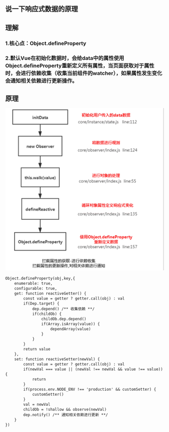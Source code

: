 ## 说一下响应式数据的原理

## 理解
### 1.核心点：Object.defineProperty
### 2.默认Vue在初始化数据时，会给data中的属性使用Object.defineProperty重新定义所有属性，当页面获取对于属性时，会进行依赖收集（收集当前组件的watcher），如果属性发生变化会通知相关依赖进行更新操作。

## 原理
![avatar](./img/响应式.jpg)

```
Object.defineProperty(obj,key,{
    enumerable: true,
    configurable: true,
    get: function reactiveGetter() {
        const value = getter ? getter.call(obj) : val
        if(Dep.target) {
            dep.depend() /** 收集依赖 **/
            if(childOb) {
                childOb.dep.depend()
                if(Array.isArray(value)) {
                    dependArray(value)
                }
            }
        }
        return value
    },
    set: function reactiveSetter(newVal) {
        const value = getter ? getter.call(obj) : val
        if(newVal === value || (newVal !== newVal && value !== value)){
            return
        }
        if(process.env.NODE_ENV !== 'production' && customSetter) {
            customSetter()
        }
        val = newVal
        childOb = !shallow && observe(newVal)
        dep.notify() /** 通知相关依赖进行更新 **/
    }
})
```